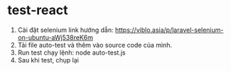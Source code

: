 # test-react
1. Cài đặt selenium
link hướng dẫn: https://viblo.asia/p/laravel-selenium-on-ubuntu-aWj538reK6m
2. Tải file auto-test và thêm vào source code của mình.
3. Run test
chạy lệnh:
 node auto-test.js
4. Sau khi test, chụp lại 
